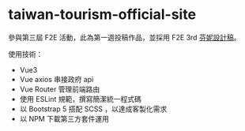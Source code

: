 # taiwan-tourism-official-site

參與第三屆 F2E 活動，此為第一週投稿作品，並採用 F2E 3rd [芬妮設計稿](https://2021.thef2e.com/users/6296427084285739079?week=1&type=1)。

使用技術：

* Vue3
* Vue axios 串接政府 api
* Vue Router 管理前端路由
* 使用 ESLint 規範，撰寫簡潔統一程式碼
* 以 Bootstrap 5 搭配 SCSS ，以達成客製化需求
* 以 NPM 下載第三方套件運用
